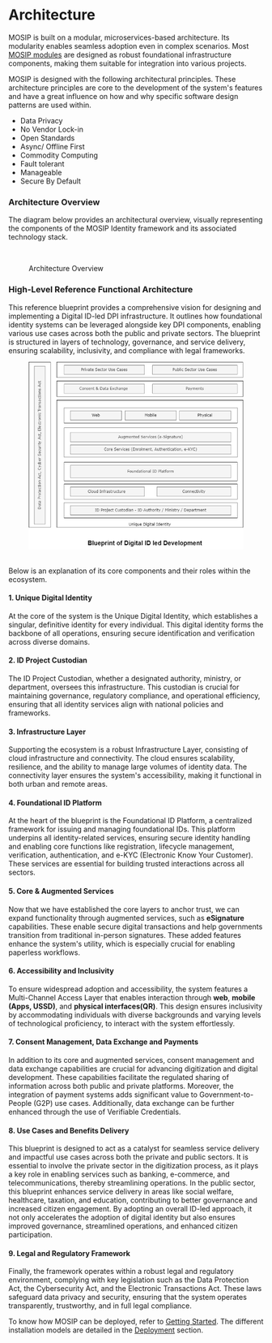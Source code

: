 # Architecture

MOSIP is built on a modular, microservices-based architecture. Its modularity enables seamless adoption even in complex scenarios. Most [MOSIP modules](../modules/) are designed as robust foundational infrastructure components, making them suitable for integration into various projects.

MOSIP is designed with the following architectural principles. These architecture principles are core to the development of the system's features and have a great influence on how and why specific software design patterns are used within.

* Data Privacy
* No Vendor Lock-in
* Open Standards
* Async/ Offline First
* Commodity Computing
* Fault tolerant
* Manageable
* Secure By Default

### Architecture Overview

The diagram below provides an architectural overview, visually representing the components of the MOSIP Identity framework and its associated technology stack.

<figure><img src="../.gitbook/assets/MOSIP-Architecture-Overview.jpg" alt=""><figcaption><p>Architecture Overview</p></figcaption></figure>

### High-Level Reference Functional Architecture

This reference blueprint provides a comprehensive vision for designing and implementing a Digital ID-led DPI infrastructure. It outlines how foundational identity systems can be leveraged alongside key DPI components, enabling various use cases across both the public and private sectors. The blueprint is structured in layers of technology, governance, and service delivery, ensuring scalability, inclusivity, and compliance with legal frameworks.&#x20;

<div align="left"><figure><img src="../.gitbook/assets/Functional_Architecture.png" alt=""><figcaption></figcaption></figure></div>

\
Below is an explanation of its core components and their roles within the ecosystem.

#### 1. Unique Digital Identity <a href="#unique-digital-identity" id="unique-digital-identity"></a>

At the core of the system is the Unique Digital Identity, which establishes a singular, definitive identity for every individual. This digital identity forms the backbone of all operations, ensuring secure identification and verification across diverse domains.&#x20;

#### 2. ID Project Custodian <a href="#governance" id="governance"></a>

The ID Project Custodian, whether a designated authority, ministry, or department, oversees this infrastructure. This custodian is crucial for maintaining governance, regulatory compliance, and operational efficiency, ensuring that all identity services align with national policies and frameworks.

#### 3. Infrastructure Layer <a href="#infrastructure-layer" id="infrastructure-layer"></a>

Supporting the ecosystem is a robust Infrastructure Layer, consisting of cloud infrastructure and connectivity. The cloud ensures scalability, resilience, and the ability to manage large volumes of identity data. The connectivity layer ensures the system's accessibility, making it functional in both urban and remote areas.

#### 4. Foundational ID Platform <a href="#foundational-id-platform" id="foundational-id-platform"></a>

At the heart of the blueprint is the Foundational ID Platform, a centralized framework for issuing and managing foundational IDs. This platform underpins all identity-related services, ensuring secure identity handling and enabling core functions like registration, lifecycle management, verification, authentication, and e-KYC (Electronic Know Your Customer). These services are essential for building trusted interactions across all sectors.

#### 5. Core & Augmented Services <a href="#services" id="services"></a>

Now that we have established the core layers to anchor trust, we can expand functionality through augmented services, such as **eSignature** capabilities. These enable secure digital transactions and help governments transition from traditional in-person signatures. These added features enhance the system's utility, which is especially crucial for enabling paperless workflows.

#### 6. Accessibility and Inclusivity <a href="#accessibility-and-inclusivity" id="accessibility-and-inclusivity"></a>

To ensure widespread adoption and accessibility, the system features a Multi-Channel Access Layer that enables interaction through **web**, **mobile (Apps, USSD)**, and **physical interfaces(QR)**. This design ensures inclusivity by accommodating individuals with diverse backgrounds and varying levels of technological proficiency, to interact with the system effortlessly.

#### 7. Consent Management, Data Exchange and Payments <a href="#consent-management-and-data-exchange" id="consent-management-and-data-exchange"></a>

In addition to its core and augmented services, consent management and data exchange capabilities are crucial for advancing digitization and digital development. These capabilities facilitate the regulated sharing of information across both public and private platforms. Moreover, the integration of payment systems adds significant value to Government-to-People (G2P) use cases. Additionally, data exchange can be further enhanced through the use of Verifiable Credentials.

#### 8. Use Cases and Benefits Delivery <a href="#use-cases-and-benefits-delivery" id="use-cases-and-benefits-delivery"></a>

This blueprint is designed to act as a catalyst for seamless service delivery and impactful use cases across both the private and public sectors. It is essential to involve the private sector in the digitization process, as it plays a key role in enabling services such as banking, e-commerce, and telecommunications, thereby streamlining operations. In the public sector, this blueprint enhances service delivery in areas like social welfare, healthcare, taxation, and education, contributing to better governance and increased citizen engagement. By adopting an overall ID-led approach, it not only accelerates the adoption of digital identity but also ensures improved governance, streamlined operations, and enhanced citizen participation.

#### 9. Legal and Regulatory Framework <a href="#legal-and-regulatory-framework" id="legal-and-regulatory-framework"></a>

Finally, the framework operates within a robust legal and regulatory environment, complying with key legislation such as the Data Protection Act, the Cybersecurity Act, and the Electronic Transactions Act. These laws safeguard data privacy and security, ensuring that the system operates transparently, trustworthy, and in full legal compliance.

To know how MOSIP can be deployed, refer to [Getting Started](https://docs.mosip.io/1.2.0/deploymentnew/getting-started). The different installation models are detailed in the [Deployment](https://docs.mosip.io/1.2.0/deploymentnew) section.
